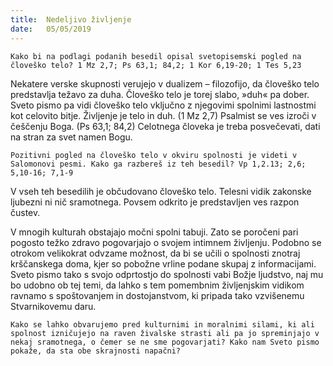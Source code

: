 ```yaml
---
title:  Nedeljivo življenje
date:   05/05/2019
---
```


`Kako bi na podlagi podanih besedil opisal svetopisemski pogled na človeško telo? 1 Mz 2,7; Ps 63,1; 84,2; 1 Kor 6,19-20; 1 Tes 5,23`

Nekatere verske skupnosti verujejo v dualizem – filozofijo, da človeško telo predstavlja težavo za duha. Človeško telo je torej slabo, »duh« pa dober. Sveto pismo pa vidi človeško telo vključno z njegovimi spolnimi lastnostmi kot celovito bitje. Življenje je telo in duh. (1 Mz 2,7) Psalmist se ves izroči v češčenju Boga. (Ps 63,1; 84,2) Celotnega človeka je treba posvečevati, dati na stran za svet namen Bogu.

`Pozitivni pogled na človeško telo v okviru spolnosti je videti v Salomonovi pesmi. Kako ga razbereš iz teh besedil? Vp 1,2.13; 2,6; 5,10-16; 7,1-9`

V vseh teh besedilih je občudovano človeško telo. Telesni vidik zakonske ljubezni ni nič sramotnega. Povsem odkrito je predstavljen ves razpon čustev.

V mnogih kulturah obstajajo močni spolni tabuji. Zato se poročeni pari pogosto težko zdravo pogovarjajo o svojem intimnem življenju. Podobno se otrokom velikokrat odvzame možnost, da bi se učili o spolnosti znotraj krščanskega doma, kjer so pobožne vrline podane skupaj z informacijami. Sveto pismo tako s svojo odprtostjo do spolnosti vabi Božje ljudstvo, naj mu bo udobno ob tej temi, da lahko s tem pomembnim življenjskim vidikom ravnamo s spoštovanjem in dostojanstvom, ki pripada tako vzvišenemu Stvarnikovemu daru.

`Kako se lahko obvarujemo pred kulturnimi in moralnimi silami, ki ali spolnost izničujejo na raven živalske strasti ali pa jo spreminjajo v nekaj sramotnega, o čemer se ne sme pogovarjati? Kako nam Sveto pismo pokaže, da sta obe skrajnosti napačni?`
